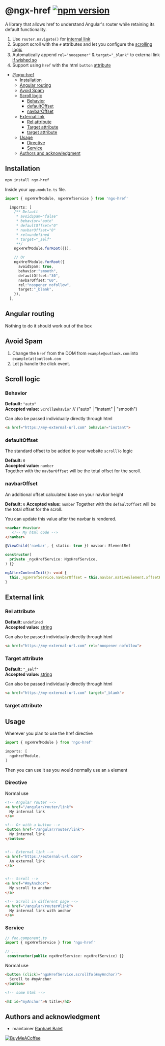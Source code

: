 # @ngx-href [![npm version](https://img.shields.io/npm/v/ngx-href.svg)](https://www.npmjs.com/package/ngx-href)
A library that allows href to understand Angular's router while retaining its default functionality.

1. Use `router.navigate()` for [internal link](#angular-routing)
2. Support scroll with the `#` attributes and let you configure the [scrolling logic](#scroll-logic)
3. Automatically append `rel="nooepener"` & `target="_blank"` to external link [if wished so](#installation)
4. Support using `href` with the html `button` [attribute](#directive)

- [@ngx-href ](#ngx-href-)
  - [Installation](#installation)
  - [Angular routing](#angular-routing)
  - [Avoid Spam](#avoid-spam)
  - [Scroll logic](#scroll-logic)
    - [Behavior](#behavior)
    - [defaultOffset](#defaultoffset)
    - [navbarOffset](#navbaroffset)
  - [External link](#external-link)
    - [Rel attribute](#rel-attribute)
    - [Target attribute](#target-attribute)
    - [target attribute](#target-attribute-1)
  - [Usage](#usage)
    - [Directive](#directive)
    - [Service](#service)
  - [Authors and acknowledgment](#authors-and-acknowledgment)

## Installation

```sh
npm install ngx-href
```

Inside your `app.module.ts` file.
```typescript
import { ngxHrefModule, ngxHrefService } from 'ngx-href'

  imports: [
    /** Default
     * avoidSpam="false"
     * behavior="auto"
     * defaultOffset="0"
     * navbarOffset="0"
     * rel=undefined
     * target="_self"
     **/ 
    ngxHrefModule.forRoot({}), 

    // Or
    ngxHrefModule.forRoot({
      avoidSpam: true,
      behavior:"smooth",
      defaultOffset:"30",
      navbarOffset:"60",
      rel:"noopener nofollow",
      target:"_blank",
    }),
  ],
```

## Angular routing
Nothing to do it should work out of the box

## Avoid Spam
1. Change the `href` from the DOM from `example@outlook.com` into `example(at)outlook.com` 
2. Let js handle the click event.   

## Scroll logic
### Behavior
**Default:** `"auto"`  
**Accepted value:** `ScrollBehavior`  // ("auto" | "instant" | "smooth")  

Can also be passed individually directly through html
```html
<a href="https://my-external-url.com" behavior="instant">
```

### defaultOffset
The standard offset to be added to your website `scrollTo` logic

**Default:** `0`  
**Accepted value:** `number`  
Together with the `navbarOffset` will be the total offset for the scroll.

### navbarOffset
An additional offset calculated base on your navbar height

**Default:** `0`
**Accepted value:** `number`
Together with the `defaultOffset` will be the total offset for the scroll.

You can update this value after the navbar is rendered.

```html
<navbar #navbar>
   <!-- My html code -->
</navbar>
```

```typescript
@ViewChild('navbar', { static: true }) navbar: ElementRef

constructor(
  private _ngxHrefService: NgxHrefService,
) {}

ngAfterContentInit(): void {  
  this._ngxHrefService.navbarOffset = this.navbar.nativeElement.offsetHeight
}
```


## External link
### Rel attribute 
**Default:** `undefined`  
**Accepted value:** [string](https://developer.mozilla.org/fr/docs/Web/HTML/Attributes/rel)

Can also be passed individually directly through html
```html
<a href="https://my-external-url.com" rel="noopener nofollow">
```

### Target attribute 
**Default:** `"_self"`  
**Accepted value:** [string](https://developer.mozilla.org/en-US/docs/Web/HTML/Element/a#target)

Can also be passed individually directly through html
```html
<a href="https://my-external-url.com" target="_blank">
```

### target attribute


## Usage
Wherever you plan to use the href directive

```typescript
import { ngxHrefModule } from 'ngx-href'

imports: [
  ngxHrefModule,
]
```

Then you can use it as you would normally use an `a` element 

### Directive
Normal use
```html
<!-- Angular router -->
<a href="/angular/router/link">
  My internal link
</a>

<!-- Or with a button -->
<button href="/angular/router/link">
  My internal link
</button>


<!-- External link -->
<a href="https://external-url.com">
  An external link
</a>


<!-- Scroll -->
<a href="#myAnchor">
  My scroll to anchor
</a>

<!-- Scroll in different page -->
<a href="/angular/router#link">
  My internal link with anchor
</a>
```


### Service
```typescript
// foo.component.ts
import { ngxHrefService } from 'ngx-href'

// ...
 constructor(public ngxHrefService: ngxHrefService) {}
```

Normal use
```html
<button (click)="ngxHrefService.scrollTo(#myAnchor)">
  Scroll to #myAnchor
</button>

<!-- some html -->

<h2 id="myAnchor">A title</h2>
```

## Authors and acknowledgment
* maintainer [Raphaël Balet](https://github.com/rbalet)

[![BuyMeACoffee](https://www.buymeacoffee.com/assets/img/custom_images/purple_img.png)](https://www.buymeacoffee.com/widness)
